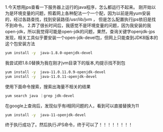1.今天想用jps查看一下服务器上运行的java程序，怎么都运行不起来。
刚开始以为是环境变量的问题，照着网上各种配法一个一个配，因为以前是用yum安装的，经过各路查找，找到安装路径/usr/lib/jvm ， 但是怎么配置执行jps依旧是找不到命令。
2.弄了很长时间后，我感觉不是环境变量的问题，因为我安装的我open-jdk，所以我觉得可能是open-jdk的问题，果然，查询关键字openjdk-jps发现，相关工具似乎要安装一个open-jdk-devel包，但网上只能查到JDK8版本的这个包安装方法

```bash
yum install -y  java-1.8.0-openjdk-devel
```

我尝试把1.8.0替换为我在刚才jvm目录下的版本,均提示找不到包

```bash
yum install -y  java-11.0.11.0.9-openjdk-devel
yum install -y  java-11.0.11-openjdk-devel
```

使用下面命令搜索，搜索出海量不相关的结果

```bash
yum search java ｜grep jdk-devel
```

在google上查询后，发现似乎有i相同问题的人，看到可以直接替换为11

```bash
yum install -y  java-11-openjdk-devel
```

终于执行成功了。然后执行JPS命令，终于可以了！！！！！！！！


